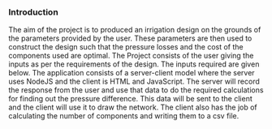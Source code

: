 ### Introduction

The aim of the project is to produced an irrigation design on the grounds of the parameters provided by
the user. These parameters are then used to construct the design such that the pressure losses and the
cost of the components used are optimal.
The Project consists of the user giving the inputs as per the requirements of the design. The inputs
required are given below.
The application consists of a server-client model where the server uses NodeJS and the client is HTML
and JavaScript.
The server will record the response from the user and use that data to do the required calculations for
finding out the pressure difference. This data will be sent to the client and the client will use it to draw
the network. The client also has the job of calculating the number of components and writing them to a
csv file.
